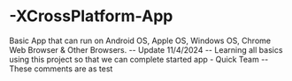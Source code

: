 # -XCrossPlatform-App
Basic App that can run on Android OS, Apple OS, Windows OS, Chrome Web Browser &amp; Other Browsers. 
-- Update 11/4/2024
-- Learning all basics using this project so that we can complete started app - Quick Team 
-- These comments are as test 